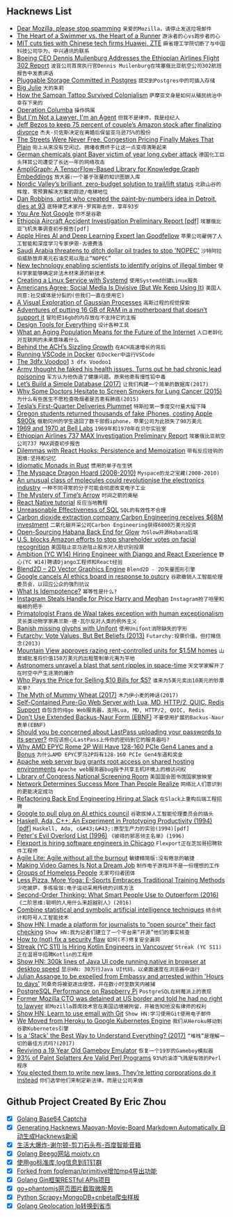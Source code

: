 ## Hacknews List


- [Dear Mozilla, please stop spamming](https://palant.de/2019/04/03/dear-mozilla-please-stop-spamming/)  `亲爱的Mozilla，请停止发送垃圾邮件`
- [The Heart of a Swimmer vs. the Heart of a Runner](https://www.nytimes.com/2019/04/03/well/move/heart-health-swimming-running-exercise.html)  `游泳者的心vs跑步者的心`
- [MIT cuts ties with Chinese tech firms Huawei, ZTE](https://www.reuters.com/article/us-usa-huawei-tech-zte/elite-u-s-school-mit-cuts-ties-with-chinese-tech-firms-huawei-zte-idUSKCN1RG0FS)  `麻省理工学院切断了与中国科技公司华为、中兴通讯的联系`
- [Boeing CEO Dennis Muilenburg Addresses the Ethiopian Airlines Flight 302 Report](https://boeing.mediaroom.com/2019-04-04-Boeing-CEO-Dennis-Muilenburg-Addresses-the-Ethiopian-Airlines-Flight-302-Preliminary-Report)  `波音公司首席执行官Dennis Muilenburg在埃塞俄比亚航空公司302航班报告中发表讲话`
- [Pluggable Storage Committed in Postgres](https://www.postgresql.org/docs/devel/tableam.html)  `提交到Postgres中的可插入存储`
- [Big Julie](https://www.firstthings.com/article/2019/04/big-julie)  `大的朱莉`
- [How the Samoan Tattoo Survived Colonialism](https://www.sapiens.org/body/samoan-tattoo/)  `萨摩亚文身是如何从殖民统治中幸存下来的`
- [Operation Columba](https://www.lrb.co.uk/v41/n07/jon-day/operation-columba)  `操作鸽属`
- [But I&#39;m Not a Lawyer, I&#39;m an Agent](https://davidsimon.com/but-im-not-a-lawyer-im-an-agent/)  `但我不是律师，我是经纪人`
- [Jeff Bezos to keep 75 percent of couple’s Amazon stock after finalizing divorce](https://www.cnbc.com/2019/04/04/mackenzie-bezos-to-keep-25-percent-of-couples-amazon-stock-after-finalizing-divorce.html)  `杰夫·贝佐斯决定在离婚后保留亚马逊75%的股份`
- [The Streets Were Never Free. Congestion Pricing Finally Makes That Plain](https://www.nytimes.com/2019/04/04/upshot/the-streets-were-never-free-congestion-pricing-finally-makes-that-plain.html)  `街上从来没有空闲过。拥堵收费终于让这一点变得清晰起来`
- [German chemicals giant Bayer victim of year long cyber attack](https://techerati.com/news-hub/bayer-cyber-attack-malware-china/)  `德国化工巨头拜耳公司遭受了长达一年的网络攻击`
- [AmpliGraph: A TensorFlow-Based Library for Knowledge Graph Embeddings](http://ampligraph.org)  `放大器:一个基于张量的知识图嵌入库`
- [Nordic Valley’s brilliant, zero-budget solution to trail/lift status](http://www.slopefillers.com/nordic-valleys-traillift-status/)  `北欧山谷的辉煌，零预算解决方案的踪迹/电梯地位`
- [Dan Robbins, artist who created the paint-by-numbers idea in Detroit, dies at 93](https://www.detroitnews.com/story/news/nation/2019/04/04/artist-created-paint-numbers-pictures-dies/39299597/)  `底特律艺术家丹·罗宾斯去世，享年93岁`
- [You Are Not Google](https://blog.bradfieldcs.com/you-are-not-google-84912cf44afb)  `你不是谷歌`
- [Ethiopia Aircraft Accident Investigation Preliminary Report [pdf]](http://www.ecaa.gov.et/documents/20435/0/Preliminary&#43;Report&#43;B737-800MAX&#43;%2C%28ET-AVJ%29.pdf)  `埃塞俄比亚飞机失事调查初步报告[pdf]`
- [Apple Hires AI and Deep Learning Expert Ian Goodfellow](https://www.cnbc.com/2019/04/04/apple-hires-ai-expert-ian-goodfellow-from-google.html)  `苹果公司雇佣了人工智能和深度学习专家伊恩·古德费洛`
- [Saudi Arabia threatens to ditch dollar oil trades to stop &#39;NOPEC&#39;](https://www.reuters.com/article/us-saudi-usa-oil-exclusive/exclusive-saudi-arabia-threatens-to-ditch-dollar-oil-trades-to-stop-nopec-sources-idUSKCN1RH008)  `沙特阿拉伯威胁放弃美元石油交易以阻止“NOPEC”`
- [New technology enabling scientists to identify origins of illegal timber](https://www.nature.com/articles/d41586-019-01035-7)  `使科学家能够确定非法木材来源的新技术`
- [Creating a Linux Service with Systemd](https://medium.com/@benmorel/creating-a-linux-service-with-systemd-611b5c8b91d6)  `使用Systemd创建Linux服务`
- [Americans Agree: Social Media Is Divisive (But We Keep Using It)](https://www.wsj.com/articles/americans-agree-social-media-is-divisive-but-we-keep-using-it-11554456600)  `美国人同意:社交媒体是分裂的(但我们一直在使用它)`
- [A Visual Exploration of Gaussian Processes](https://distill.pub/2019/visual-exploration-gaussian-processes/)  `高斯过程的视觉探索`
- [Adventures of putting 16 GB of RAM in a motherboard that doesn’t support it](https://www.downtowndougbrown.com/2019/04/adventures-of-putting-16-gb-of-ram-in-a-motherboard-that-doesnt-support-it/)  `冒险把16gb的内存放在不支持它的主板`
- [Design Tools for Everything](https://github.com/LisaDziuba/Awesome-Design-Tools)  `设计各种工具`
- [What an Aging Population Means for the Future of the Internet](https://www.buzzfeednews.com/article/craigsilverman/old-and-online-fake-news-aging-population)  `人口老龄化对互联网的未来意味着什么`
- [Behind the ACH’s Sizzling Growth](http://www.digitaltransactions.net/magazine_articles/behind-the-achs-sizzling-growth/)  `在ACH高速增长的背后`
- [Running VSCode in Docker](https://binal.pub/2019/04/running-vscode-in-docker/)  `在Docker中运行VSCode`
- [The 3dfx Voodoo1](http://fabiensanglard.net/3dfx_sst1/index.html)  `3 dfx Voodoo1`
- [Army thought he faked his health issues. Turns out he had chronic lead poisoning](https://www.nytimes.com/2019/04/03/magazine/lead-poisoning-military-soldiers.html)  `军方认为他伪造了健康问题。原来他患有慢性铅中毒`
- [Let’s Build a Simple Database (2017)](https://cstack.github.io/db_tutorial/)  `让我们构建一个简单的数据库(2017)`
- [Why Some Doctors Hesitate to Screen Smokers for Lung Cancer (2015)](https://www.npr.org/sections/health-shots/2015/04/13/398101515/why-some-doctors-are-hesitant-to-screen-smokers-for-lung-cancer?t=1554391785239)  `为什么有些医生不愿检查吸烟者是否患有肺癌(2015)`
- [Tesla’s First-Quarter Deliveries Plummet](https://www.wsj.com/articles/teslas-first-quarter-deliveries-plummet-11554337912)  `特斯拉第一季度交付量大幅下降`
- [Oregon students returned thousands of fake iPhones, costing Apple $900k](https://www.businesstelegraph.co.uk/2-oregon-students-returned-thousands-of-fake-iphones-costing-apple-900000-feds-say-the-olympian/)  `俄勒冈州的学生退回了数千部假iphone，苹果公司为此损失了90万美元`
- [1969 and 1970 at Bell Labs](http://www.larryluckham.com/1969%20&amp;%2070%20-%20Bell%20Labs/album/index.html)  `1969年和1970年在贝尔实验室`
- [Ethiopian Airlines 737 MAX Investigation Preliminary Report](http://www.ecaa.gov.et/documents/20435/0/Preliminary&#43;Report&#43;B737-800MAX&#43;%2C%28ET-AVJ%29.pdf/4c65422d-5e4f-4689-9c58-d7af1ee17f3e)  `埃塞俄比亚航空公司737 MAX调查初步报告`
- [Dilemmas with React Hooks: Persistence and Memoization](https://yearn2learn.netlify.com/dilemmas-with-react-hooks-2)  `带有反应挂钩的困境:坚持和记忆`
- [Idiomatic Monads in Rust](https://varkor.github.io/blog/2019/03/28/idiomatic-monads-in-rust.html)  `惯用的单子在生锈`
- [The Myspace Dragon Hoard (2008-2010)](https://archive.org/details/myspace_dragon_hoard_2010)  `Myspace的龙之宝藏(2008-2010)`
- [An unusual class of molecules could revolutionise the electronics industry](https://www.rsc.org/news-events/journals-highlights/2019/apr/molecular-electronics/)  `一种不同寻常的分子可能会彻底改变电子工业`
- [The Mystery of Time’s Arrow](http://nautil.us/issue/71/flow/the-mystery-of-times-arrow-rp)  `时间之箭的奥秘`
- [React Native tutorial](https://chrysntm.com/single-screen-cross-platform-mobile-app-in-45-minutes/)  `反应当地教程`
- [Unreasonable Effectiveness of SQL](https://blog.couchbase.com/unreasonable-effectiveness-of-sql/)  `SQL的有效性不合理`
- [Carbon dioxide extraction company Carbon Engineering receives $68M investment](https://www.bbc.com/news/science-environment-47638586)  `二氧化碳开采公司Carbon Engineering获得6800万美元投资`
- [Open-Sourcing Habana Back End for Glow](https://code.fb.com/open-source/glow-habana/)  `为Glow开源Habana后端`
- [U.S. blocks Amazon efforts to stop shareholder votes on facial recognition](https://www.reuters.com/article/us-amazon-com-facial-recognition/u-s-blocks-amazon-efforts-to-stop-shareholder-votes-on-facial-recognition-idUSKCN1RG32N)  `美国阻止亚马逊阻止股东对人脸识别投票`
- [Ambition (YC W14) Hiring Engineer with Django and React Experience](https://ambition.com/career/opportunity/full-stack-engineer/)  `野心(YC W14)聘请Django工程师和React经验`
- [Blend2D – 2D Vector Graphics Engine](https://blend2d.com/)  `Blend2D - 2D矢量图形引擎`
- [Google cancels AI ethics board in response to outcry](https://www.vox.com/future-perfect/2019/4/4/18295933/google-cancels-ai-ethics-board)  `谷歌撤销人工智能伦理委员会，以回应公众的强烈抗议`
- [What Is Idempotence?](https://lispcast.com/what-is-idempotence/)  `幂等性是什么?`
- [Instagram Steals Handle for Price Harry and Meghan](https://www.bbc.com/news/newsbeat-47813521)  `Instagram抢了哈里和梅根的把手`
- [Primatologist Frans de Waal takes exception with human exceptionalism](http://nautil.us/issue/70/variables/empathy-morality-community-cultureapes-have-it-all)  `灵长类动物学家弗兰斯·德·瓦尔反对人类的例外主义`
- [Banish missing glyphs with Unifont](https://shkspr.mobi/blog/2019/04/banish-the-%ef%bf%bd-with-unifont/)  `使用Unifont消除缺失的字形`
- [Futarchy: Vote Values, But Bet Beliefs (2013)](http://mason.gmu.edu/~rhanson/futarchy.html)  `Futarchy:投票价值，但打赌信念(2013)`
- [Mountain View approves razing rent-controlled units for $1.5M homes](https://www.mercurynews.com/2019/04/03/mountain-view-approves-razing-rent-controlled-units-for-homes-worth-1-5-million/)  `山景城批准将价值150万美元的出租管制单元夷为平地`
- [Astronomers unravel a blast that sent ripples in space-time](https://www.delta.tudelft.nl/article/astronomers-unravel-blast-sent-ripples-space-time)  `天文学家解开了在时空中产生涟漪的爆炸`
- [Who Pays the Price for Selling $10 Bills for $5?](http://theengineeringmanager.com/growth/who-pays-the-price-for-selling-10-bills-for-5/)  `谁来为5美元卖出10美元的钞票买单?`
- [The Myth of Mummy Wheat (2017)](https://olh.openlibhums.org/articles/10.16995/olh.83/)  `木乃伊小麦的神话(2017)`
- [Self-Contained Pure-Go Web Server with Lua, MD, HTTP/2, QUIC, Redis Support](https://github.com/xyproto/algernon)  `自包含的纯go Web服务器，支持Lua, MD, HTTP/2, QUIC, Redis`
- [Don’t Use Extended Backus-Naur Form (EBNF)](https://dwheeler.com/essays/dont-use-iso-14977-ebnf.html)  `不要使用扩展的Backus-Naur表单(EBNF)`
- [Should you be concerned about LastPass uploading your passwords to its server?](https://palant.de/2019/03/18/should-you-be-concerned-about-lastpass-uploading-your-passwords-to-its-server/)  `你应该担心LastPass上传你的密码到它的服务器吗?`
- [Why AMD EPYC Rome 2P Will Have 128-160 PCIe Gen4 Lanes and a Bonus](https://www.servethehome.com/why-amd-epyc-rome-2p-will-have-128-160-pcie-gen4-lanes-and-a-bonus/)  `为什么AMD EPYC罗马2P将有128-160 PCIe Gen4车道和奖金`
- [Apache web server bug grants root access on shared hosting environments](https://www.zdnet.com/article/apache-web-server-bug-grants-root-access-on-shared-hosting-environments/)  `Apache web服务器bug授予共享主机环境上的根访问权`
- [Library of Congress National Screening Room](https://www.loc.gov/collections/national-screening-room/)  `美国国会图书馆国家放映室`
- [Network Determines Success More Than People Realize](https://medium.com/swlh/your-network-determines-success-more-than-you-realize-41a3e889ecea)  `网络比人们意识到的更能决定成功`
- [Refactoring Back End Engineering Hiring at Slack](https://slack.engineering/refactoring-backend-engineering-hiring-at-slack-b53b1e0e7a3c)  `在Slack上重构后端工程招聘`
- [Google to pull plug on AI ethics council](https://www.reuters.com/article/us-alphabet-google-ai/google-to-pull-plug-on-ai-ethics-council-idUSKCN1RH00S)  `谷歌拔掉人工智能伦理委员会的插头`
- [Haskell, Ada, C&#43;&#43;: An Experiment in Prototyping Productivity (1994) [pdf]](http://haskell.cs.yale.edu/wp-content/uploads/2011/03/HaskellVsAda-NSWC.pdf)  `Haskell, Ada, c&#43;&#43;:原型生产力的实验(1994)[pdf]`
- [Peter&#39;s Evil Overlord List (1996)](http://www.eviloverlord.com/lists/overlord.html)  `《彼得的邪恶领主名单》(1996)`
- [Flexport is hiring software engineers in Chicago](https://www.flexport.com/careers/department/engineering)  `Flexport正在芝加哥招聘软件工程师`
- [Agile Lite: Agile without all the burnout](https://github.com/davebs/AgileLite)  `敏捷精简版:没有倦怠的敏捷`
- [Making Video Games Is Not a Dream Job](https://www.nytimes.com/2019/04/04/opinion/video-games-layoffs-union.html)  `制作电子游戏并不是一份理想的工作`
- [Groups of Homeless People](https://acesounderglass.com/2019/04/03/5-groups-of-homeless-people/)  `无家可归者团体`
- [Less Pizza, More Yoga: E-Sports Embraces Traditional Training Methods](https://www.nytimes.com/2019/04/02/sports/esports-league-of-legends.html)  `少吃披萨，多练瑜伽:电子运动采用传统的训练方法`
- [Second-Order Thinking: What Smart People Use to Outperform (2016)](https://fs.blog/2016/04/second-order-thinking/)  `《二阶思维:聪明的人用什么来超越别人》(2016)`
- [Combine statistical and symbolic artificial intelligence techniques](http://news.mit.edu/2019/teaching-machines-to-reason-about-what-they-see-0402)  `结合统计和符号人工智能技术`
- [Show HN: I made a platform for journalists to “open source” their fact checking](https://sourcedfact.com)  `Show HN:我为记者们建立了一个平台来“开源”他们的事实核查`
- [How to (not) fix a security flaw](https://lwn.net/SubscriberLink/784758/2b1a5bde3bb3fcf9/)  `如何(不)修复安全漏洞`
- [Streak (YC S11) Is Hiring Kotlin Engineers in Vancouver](https://www.streak.com/careers/android-lead-vancouver)  `Streak (YC S11)正在温哥华招聘Kotlin的工程师`
- [Show HN: 300k lines of Java UI code running native in browser at desktop speed](http://reportmill.com/snaptea/RM15/)  `显示HN: 30万行Java UI代码，以桌面速度在浏览器中运行`
- [Julian Assange to be expelled from Embassy and arrested within &#39;Hours to days&#39;](https://www.bloomberg.com/news/articles/2019-04-05/ecuador-to-expel-assange-within-hours-to-days-wikileaks-says)  `阿桑奇将被驱逐出使馆，并在数小时至数天内被捕`
- [PostgreSQL Performance on Raspberry Pi](https://blog.rustprooflabs.com/2019/04/postgrseql-pgbench-raspberry-pi)  `PostgreSQL在树莓派上的表现`
- [Former Mozilla CTO was detained at US border and told he had no right to lawyer](https://boingboing.net/2019/04/03/former-mozilla-cto-was-detaine.html)  `前Mozilla首席技术官在美国边境被拘留，并被告知他没有律师的权利`
- [Show HN: Learn to use email with Git](https://git-send-email.io)  `Show HN:学习使用Git使用电子邮件`
- [We Moved from Heroku to Google Kubernetes Engine](https://www.rainforestqa.com/blog/2019-04-02-why-we-moved-from-heroku-to-google-kubernetes-engine/)  `我们从Heroku移动到谷歌Kubernetes引擎`
- [Is a &#39;Stack&#39; the Best Way to Understand Everything? (2017)](https://www.nytimes.com/2017/04/11/magazine/new-technology-is-built-on-a-stack-is-that-the-best-way-to-understand-everything-else-too.html)  `“堆栈”是理解一切的最佳方式吗?(2017)`
- [Reviving a 19 Year Old Gameboy Emulator](https://nickfa.ro/index.php?title=Reviving_a_19_Year_Old_Gameboy_Emulator)  `恢复一个19岁的Gameboy模拟器`
- [93% of Paint Splatters Are Valid Perl Programs](http://colinm.org/sigbovik/)  `93%的油漆飞溅是有效的Perl程序`
- [You elected them to write new laws. They’re letting corporations do it instead](https://publicintegrity.org/state-politics/copy-paste-legislate/you-elected-them-to-write-new-laws-theyre-letting-corporations-do-it-instead/)  `你们选举他们来制定新法律。而是让公司来做`

## Github Project Created By Eric Zhou

- [x] [Golang Base64 Captcha](https://github.com/mojocn/base64Captcha)
- [x] [Generating Hacknews Maoyan-Movie-Board Markdown Automatically 自动生成Hacknews新闻](https://github.com/dejavuzhou/md-genie)
- [x] [生活大爆炸-谢尔顿-剪刀石头布-百度智能音箱](https://github.com/mojocn/dueros-bang-game)
- [x] [Golang Beego网站 mojotv.cn](https://github.com/mojocn/www.mojotv.cn)
- [x] [使用go标准库,log信息到钉钉群](https://github.com/mojocn/dooger)
- [x] [Forked from fogleman/primitive增加mp4导出功能](https://github.com/mojocn/primitive)
- [x] [Golang Gin框架RESTful APIs项目](https://github.com/JJJJJJJerk/ezier-golang-web-api-framework)
- [x] [go+phantomjs网页图片截取微服务](https://github.com/mojocn/screen_shot)
- [x] [Python Scrapy+MongoDB+cnbeta爬虫样板](https://github.com/mojocn/scrapy_mongodb_boilerplate_cnbeta)
- [x] [Golang Geolocation Ip转换到省市](https://github.com/mojocn/ip2location)